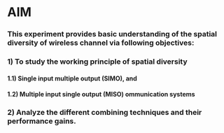 # AIM
### This experiment provides basic understanding of the spatial diversity of wireless channel via following objectives:
###  1) To study the working principle of spatial diversity 
#### 1.1) Single input multiple output (SIMO), and
#### 1.2) Multiple input single output (MISO) ommunication systems
###  2) Analyze the different combining techniques and their performance gains.
